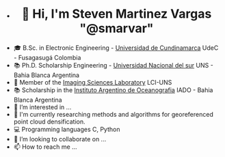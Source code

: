 - <h1 align="center">👋 Hi, I'm Steven Martinez Vargas "@smarvar" </h1>
- 🎓 B.Sc. in Electronic Engineering - [Universidad de Cundinamarca](https://www.ucundinamarca.edu.co) UdeC - Fusagasugá Colombia
- 📚 Ph.D. Scholarship Engineering - [Universidad Nacional del sur](https://www.uns.edu.ar) UNS - Bahia Blanca Argentina
- 🔭 Member of the [Imaging Sciences Laboratory](https://imaglabs.org) LCI-UNS
- 📚 Scholarship in the [Instituto Argentino de Oceanografia](https://iado.conicet.gov.ar) IADO - Bahia Blanca Argentina
- 👀 I’m interested in ...
- 🌱 I'm currently researching methods and algorithms for georeferenced point cloud densification.
- 💻 Programming languages C, Python
- 💞️ I’m looking to collaborate on ...
- 📫 How to reach me ...

<!---
smarvar/smarvar is a ✨ special ✨ repository because its `README.md` (this file) appears on your GitHub profile.
You can click the Preview link to take a look at your changes.
--->
